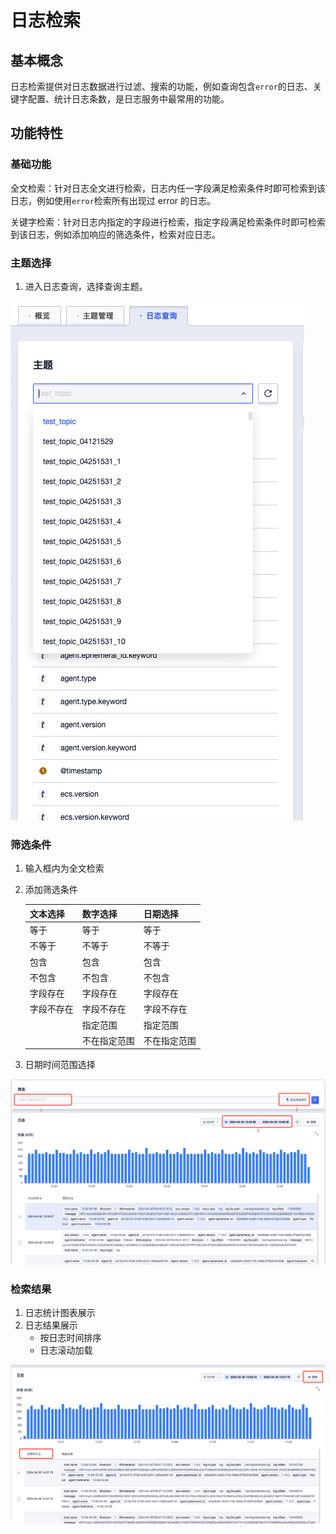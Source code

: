 # 日志检索

## 基本概念

日志检索提供对日志数据进行过滤、搜索的功能，例如查询包含`error`的日志、关键字配置、统计日志条数，是日志服务中最常用的功能。

## 功能特性

### **基础功能**

全文检索：针对日志全文进行检索，日志内任一字段满足检索条件时即可检索到该日志，例如使用`error`检索所有出现过 error 的日志。

关键字检索：针对日志内指定的字段进行检索，指定字段满足检索条件时即可检索到该日志，例如添加响应的筛选条件，检索对应日志。

### **主题选择**

1. 进入日志查询，选择查询主题。

![image](/images/switch_topic_1.png)

### **筛选条件**

1. 输入框内为全文检索

2. 添加筛选条件

   | 文本选择   | 数字选择     | 日期选择     |
   | ---------- | ------------ | ------------ |
   | 等于       | 等于         | 等于         |
   | 不等于     | 不等于       | 不等于       |
   | 包含       | 包含         | 包含         |
   | 不包含     | 不包含       | 不包含       |
   | 字段存在   | 字段存在     | 字段存在     |
   | 字段不存在 | 字段不存在   | 字段不存在   |
   |            | 指定范围     | 指定范围     |
   |            | 不在指定范围 | 不在指定范围 |

3. 日期时间范围选择

![image](/images/search_topic_1.png)

### **检索结果**

1. 日志统计图表展示
2. 日志结果展示
   - 按日志时间排序
   - 日志滚动加载

![image](/images/search_result_1.png)
